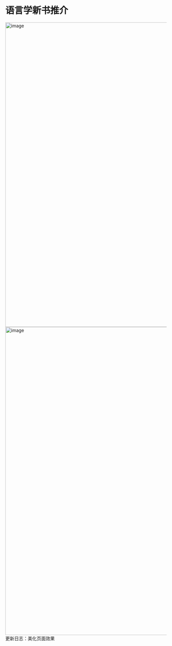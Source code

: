 # 语言学新书推介
<img width="949" alt="image" src="https://github.com/hangang96/hangang96.github.io-book/assets/77401162/c66df4f8-29b1-4122-b66c-09a721e85106">
<img width="960" alt="image" src="https://github.com/hangang96/hangang96.github.io-book/assets/77401162/c2aac2a5-9000-4f74-88fc-cf9bdbb936a0">
更新日志：美化页面效果
